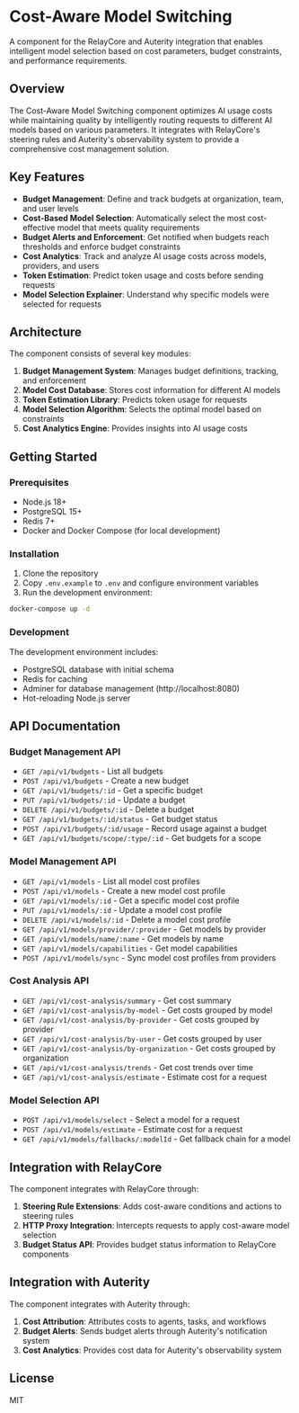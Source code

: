 # Cost-Aware Model Switching

A component for the RelayCore and Auterity integration that enables intelligent model selection based on cost parameters, budget constraints, and performance requirements.

## Overview

The Cost-Aware Model Switching component optimizes AI usage costs while maintaining quality by intelligently routing requests to different AI models based on various parameters. It integrates with RelayCore's steering rules and Auterity's observability system to provide a comprehensive cost management solution.

## Key Features

- **Budget Management**: Define and track budgets at organization, team, and user levels
- **Cost-Based Model Selection**: Automatically select the most cost-effective model that meets quality requirements
- **Budget Alerts and Enforcement**: Get notified when budgets reach thresholds and enforce budget constraints
- **Cost Analytics**: Track and analyze AI usage costs across models, providers, and users
- **Token Estimation**: Predict token usage and costs before sending requests
- **Model Selection Explainer**: Understand why specific models were selected for requests

## Architecture

The component consists of several key modules:

1. **Budget Management System**: Manages budget definitions, tracking, and enforcement
2. **Model Cost Database**: Stores cost information for different AI models
3. **Token Estimation Library**: Predicts token usage for requests
4. **Model Selection Algorithm**: Selects the optimal model based on constraints
5. **Cost Analytics Engine**: Provides insights into AI usage costs

## Getting Started

### Prerequisites

- Node.js 18+
- PostgreSQL 15+
- Redis 7+
- Docker and Docker Compose (for local development)

### Installation

1. Clone the repository
2. Copy `.env.example` to `.env` and configure environment variables
3. Run the development environment:

```bash
docker-compose up -d
```

### Development

The development environment includes:

- PostgreSQL database with initial schema
- Redis for caching
- Adminer for database management (http://localhost:8080)
- Hot-reloading Node.js server

## API Documentation

### Budget Management API

- `GET /api/v1/budgets` - List all budgets
- `POST /api/v1/budgets` - Create a new budget
- `GET /api/v1/budgets/:id` - Get a specific budget
- `PUT /api/v1/budgets/:id` - Update a budget
- `DELETE /api/v1/budgets/:id` - Delete a budget
- `GET /api/v1/budgets/:id/status` - Get budget status
- `POST /api/v1/budgets/:id/usage` - Record usage against a budget
- `GET /api/v1/budgets/scope/:type/:id` - Get budgets for a scope

### Model Management API

- `GET /api/v1/models` - List all model cost profiles
- `POST /api/v1/models` - Create a new model cost profile
- `GET /api/v1/models/:id` - Get a specific model cost profile
- `PUT /api/v1/models/:id` - Update a model cost profile
- `DELETE /api/v1/models/:id` - Delete a model cost profile
- `GET /api/v1/models/provider/:provider` - Get models by provider
- `GET /api/v1/models/name/:name` - Get models by name
- `GET /api/v1/models/capabilities` - Get model capabilities
- `POST /api/v1/models/sync` - Sync model cost profiles from providers

### Cost Analysis API

- `GET /api/v1/cost-analysis/summary` - Get cost summary
- `GET /api/v1/cost-analysis/by-model` - Get costs grouped by model
- `GET /api/v1/cost-analysis/by-provider` - Get costs grouped by provider
- `GET /api/v1/cost-analysis/by-user` - Get costs grouped by user
- `GET /api/v1/cost-analysis/by-organization` - Get costs grouped by organization
- `GET /api/v1/cost-analysis/trends` - Get cost trends over time
- `GET /api/v1/cost-analysis/estimate` - Estimate cost for a request

### Model Selection API

- `POST /api/v1/models/select` - Select a model for a request
- `POST /api/v1/models/estimate` - Estimate cost for a request
- `GET /api/v1/models/fallbacks/:modelId` - Get fallback chain for a model

## Integration with RelayCore

The component integrates with RelayCore through:

1. **Steering Rule Extensions**: Adds cost-aware conditions and actions to steering rules
2. **HTTP Proxy Integration**: Intercepts requests to apply cost-aware model selection
3. **Budget Status API**: Provides budget status information to RelayCore components

## Integration with Auterity

The component integrates with Auterity through:

1. **Cost Attribution**: Attributes costs to agents, tasks, and workflows
2. **Budget Alerts**: Sends budget alerts through Auterity's notification system
3. **Cost Analytics**: Provides cost data for Auterity's observability system

## License

MIT